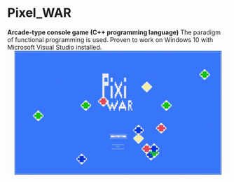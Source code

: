 # Pixel_WAR
**Arcade-type console game (C++ programming language)**
The paradigm of functional programming is used. Proven to work on Windows 10 with Microsoft Visual Studio installed.
![Alt Text](https://github.com/RiyanBliTe/Pixel_WAR/blob/master/images/game_menu.gif)
